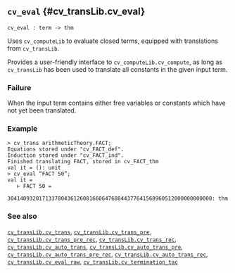 ## `cv_eval` {#cv_transLib.cv_eval}


```
cv_eval : term -> thm
```



Uses `cv_computeLib` to evaluate closed terms, equipped with translations from
`cv_transLib`.


Provides a user-friendly interface to `cv_computeLib.cv_compute`, as long as
`cv_transLib` has been used to translate all constants in the given input term.

### Failure

When the input term contains either free variables or constants which have not
yet been translated.

### Example

    
    > cv_trans arithmeticTheory.FACT;
    Equations stored under "cv_FACT_def".
    Induction stored under "cv_FACT_ind".
    Finished translating FACT, stored in cv_FACT_thm
    val it = (): unit
    > cv_eval “FACT 50”;
    val it =
       ⊢ FACT 50 =
         30414093201713378043612608166064768844377641568960512000000000000: thm
    

### See also

[`cv_transLib.cv_trans`](#cv_transLib.cv_trans), [`cv_transLib.cv_trans_pre`](#cv_transLib.cv_trans_pre), [`cv_transLib.cv_trans_pre_rec`](#cv_transLib.cv_trans_pre_rec), [`cv_transLib.cv_trans_rec`](#cv_transLib.cv_trans_rec), [`cv_transLib.cv_auto_trans`](#cv_transLib.cv_auto_trans), [`cv_transLib.cv_auto_trans_pre`](#cv_transLib.cv_auto_trans_pre), [`cv_transLib.cv_auto_trans_pre_rec`](#cv_transLib.cv_auto_trans_pre_rec), [`cv_transLib.cv_auto_trans_rec`](#cv_transLib.cv_auto_trans_rec), [`cv_transLib.cv_eval_raw`](#cv_transLib.cv_eval_raw), [`cv_transLib.cv_termination_tac`](#cv_transLib.cv_termination_tac)

